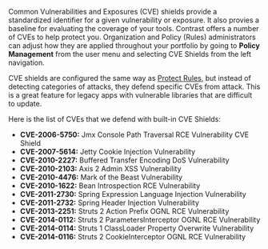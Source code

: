 <!--
title: "CVE Shields"
description: "Overview of CVE Shields"
tags: "Admin cve shields policy management protect"
-->

Common Vulnerabilities and Exposures (CVE) shields provide a standardized identifier for a given vulnerability or exposure. It also provies a baseline for evaluating the coverage of your tools. Contrast offers a number of CVEs to help protect you. Organization and Policy (Rules) administrators can adjust how they are applied throughout your portfolio by going to **Policy Management** from the user menu and selecting CVE Shields from the left navigation.

CVE shields are configured the same way as [Protect Rules](admin-policymgmt.html#protect), but instead of detecting categories of attacks, they defend specific CVEs from attack. This is a great feature for legacy apps with vulnerable libraries that are difficult to update.

Here is the list of CVEs that we defend with built-in CVE Shields:

* **CVE-2006-5750:** Jmx Console Path Traversal RCE Vulnerability CVE Shield
* **CVE-2007-5614:** Jetty Cookie Injection Vulnerability 
* **CVE-2010-2227:** Buffered Transfer Encoding DoS Vulnerability 
* **CVE-2010-2103:** Axis 2 Admin XSS Vulnerability 
* **CVE-2010-4476:** Mark of the Beast Vulnerability 
* **CVE-2010-1622:** Bean Introspection RCE Vulnerability 
* **CVE-2011-2730:** Spring Expression Language Injection Vulnerability 
* **CVE-2011-2732:** Spring Header Injection Vulnerability 
* **CVE-2013-2251:** Struts 2 Action Prefix OGNL RCE Vulnerability 
* **CVE-2014-0112:** Struts 2 ParametersInterceptor OGNL RCE Vulnerability 
* **CVE-2014-0114:** Struts 1 ClassLoader Property Overwrite Vulnerability  
* **CVE-2014-0116:** Struts 2 CookieInterceptor OGNL RCE Vulnerability 